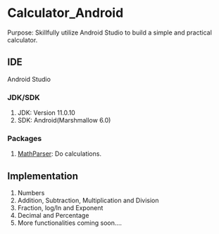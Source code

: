 # Calculator_Android

Purpose: Skillfully utilize Android Studio to build a simple and practical calculator.

## IDE
Android Studio

### JDK/SDK
1. JDK: Version 11.0.10
2. SDK: Android(Marshmallow 6.0)

### Packages
1. [MathParser](https://mathparser.org/): Do calculations.

## Implementation
1. Numbers
2. Addition, Subtraction, Multiplication and Division
3. Fraction, log/ln and Exponent
4. Decimal and Percentage
5. More functionalities coming soon....
